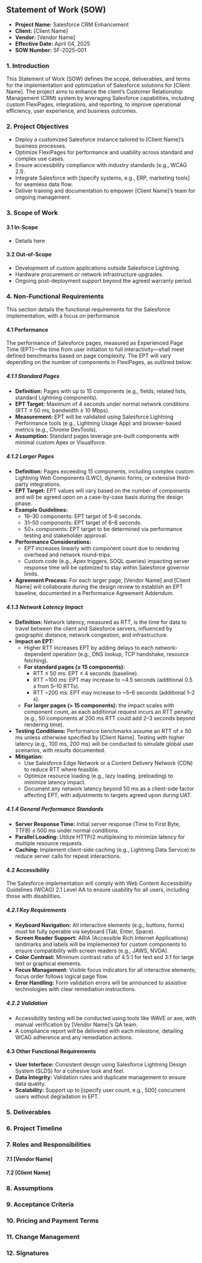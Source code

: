 ## Statement of Work (SOW)

- **Project Name:** Salesforce CRM Enhancement
- **Client:** [Client Name]
- **Vendor:** [Vendor Name]
- **Effective Date:** April 04, 2025
- **SOW Number:** SF-2025-001

### 1. Introduction
This Statement of Work (SOW) defines the scope, deliverables, and terms for the implementation and optimization of Salesforce solutions for [Client Name]. The project aims to enhance the client’s Customer Relationship Management (CRM) system by leveraging Salesforce capabilities, including custom FlexiPages, integrations, and reporting, to improve operational efficiency, user experience, and business outcomes.

### 2. Project Objectives
* Deploy a customized Salesforce instance tailored to [Client Name]’s business processes.
* Optimize FlexiPages for performance and usability across standard and complex use cases.
* Ensure accessibility compliance with industry standards (e.g., WCAG 2.1).
* Integrate Salesforce with [specify systems, e.g., ERP, marketing tools] for seamless data flow.
* Deliver training and documentation to empower [Client Name]’s team for ongoing management.

### 3. Scope of Work
#### 3.1 In-Scope
- Details here


#### 3.2 Out-of-Scope
* Development of custom applications outside Salesforce Lightning.
* Hardware procurement or network infrastructure upgrades.
* Ongoing post-deployment support beyond the agreed warranty period.

### 4. Non-Functional Requirements
This section details the functional requirements for the Salesforce implementation, with a focus on performance 

#### 4.1 Performance
The performance of Salesforce pages, measured as Experienced Page Time (EPT)—the time from user initiation to full interactivity—shall meet defined benchmarks based on page complexity. The EPT will vary depending on the number of components in FlexiPages, as outlined below:

##### 4.1.1 Standard Pages
* **Definition:** Pages with up to 15 components (e.g., fields, related lists, standard Lightning components).
* **EPT Target:** Maximum of 4 seconds under normal network conditions (RTT ≤ 50 ms, bandwidth ≥ 10 Mbps).
* **Measurement:** EPT will be validated using Salesforce Lightning Performance tools (e.g., Lightning Usage App) and browser-based metrics (e.g., Chrome DevTools).
* **Assumption:** Standard pages leverage pre-built components with minimal custom Apex or Visualforce.

##### 4.1.2 Larger Pages
* **Definition:** Pages exceeding 15 components, including complex custom Lightning Web Components (LWC), dynamic forms, or extensive third-party integrations.
* **EPT Target:** EPT values will vary based on the number of components and will be agreed upon on a case-by-case basis during the design phase.
* **Example Guidelines:**
    * 16–30 components: EPT target of 5–6 seconds.
    * 31–50 components: EPT target of 6–8 seconds.
    * 50+ components: EPT target to be determined via performance testing and stakeholder approval.
* **Performance Considerations:**
    * EPT increases linearly with component count due to rendering overhead and network round-trips.
    * Custom code (e.g., Apex triggers, SOQL queries) impacting server response time will be optimized to stay within Salesforce governor limits.
* **Agreement Process:** For each larger page, [Vendor Name] and [Client Name] will collaborate during the design review to establish an EPT baseline, documented in a Performance Agreement Addendum.

##### 4.1.3 Network Latency Impact
* **Definition:** Network latency, measured as RTT, is the time for data to travel between the client and Salesforce servers, influenced by geographic distance, network congestion, and infrastructure.
* **Impact on EPT:**
    * Higher RTT increases EPT by adding delays to each network-dependent operation (e.g., DNS lookup, TCP handshake, resource fetching).
    * **For standard pages (≤ 15 components):**
        * RTT ≤ 50 ms: EPT ≤ 4 seconds (baseline).
        * RTT ~100 ms: EPT may increase to ~4.5 seconds (additional 0.5 s from 5–10 RTTs).
        * RTT ~200 ms: EPT may increase to ~5–6 seconds (additional 1–2 s).
    * **For larger pages (> 15 components):** the impact scales with component count, as each additional request incurs an RTT penalty (e.g., 50 components at 200 ms RTT could add 2–3 seconds beyond rendering time).
* **Testing Conditions:** Performance benchmarks assume an RTT of ≤ 50 ms unless otherwise specified by [Client Name]. Testing with higher latency (e.g., 100 ms, 200 ms) will be conducted to simulate global user scenarios, with results documented.
* **Mitigation:**
    * Use Salesforce Edge Network or a Content Delivery Network (CDN) to reduce RTT where feasible.
    * Optimize resource loading (e.g., lazy loading, preloading) to minimize latency impact.
    * Document any network latency beyond 50 ms as a client-side factor affecting EPT, with adjustments to targets agreed upon during UAT.

##### 4.1.4 General Performance Standards
* **Server Response Time:** Initial server response (Time to First Byte, TTFB) ≤ 500 ms under normal conditions.
* **Parallel Loading:** Utilize HTTP/2 multiplexing to minimize latency for multiple resource requests.
* **Caching:** Implement client-side caching (e.g., Lightning Data Service) to reduce server calls for repeat interactions.

#### 4.2 Accessibility
The Salesforce implementation will comply with Web Content Accessibility Guidelines (WCAG) 2.1 Level AA to ensure usability for all users, including those with disabilities.

##### 4.2.1 Key Requirements
* **Keyboard Navigation:** All interactive elements (e.g., buttons, forms) must be fully operable via keyboard (Tab, Enter, Space).
* **Screen Reader Support:** ARIA (Accessible Rich Internet Applications) landmarks and labels will be implemented for custom components to ensure compatibility with screen readers (e.g., JAWS, NVDA).
* **Color Contrast:** Minimum contrast ratio of 4.5:1 for text and 3:1 for large text or graphical elements.
* **Focus Management:** Visible focus indicators for all interactive elements; focus order follows logical page flow.
* **Error Handling:** Form validation errors will be announced to assistive technologies with clear remediation instructions.

##### 4.2.2 Validation
* Accessibility testing will be conducted using tools like WAVE or axe, with manual verification by [Vendor Name]’s QA team.
* A compliance report will be delivered with each milestone, detailing WCAG adherence and any remediation actions.

#### 4.3 Other Functional Requirements
* **User Interface:** Consistent design using Salesforce Lightning Design System (SLDS) for a cohesive look and feel.
* **Data Integrity:** Validation rules and duplicate management to ensure data quality.
* **Scalability:** Support up to [specify user count, e.g., 500] concurrent users without degradation in EPT.

### 5. Deliverables

### 6. Project Timeline

### 7. Roles and Responsibilities
#### 7.1 [Vendor Name]

#### 7.2 [Client Name]

### 8. Assumptions

### 9. Acceptance Criteria

### 10. Pricing and Payment Terms

### 11. Change Management

### 12. Signatures

